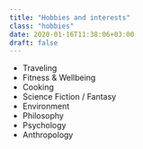 ```yaml
---
title: "Hobbies and interests"
class: "hobbies"
date: 2020-01-16T11:38:06+03:00
draft: false
---
```


- Traveling
- Fitness & Wellbeing
- Cooking
- Science Fiction / Fantasy
- Environment
- Philosophy
- Psychology
- Anthropology
